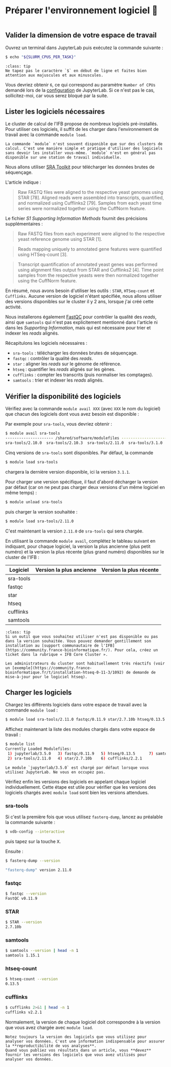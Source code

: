 # Préparer l'environnement logiciel 🧰

```{contents}
```

## Valider la dimension de votre espace de travail 

Ouvrez un terminal dans JupyterLab puis exécutez la commande suivante : 

```bash
$ echo "${SLURM_CPUS_PER_TASK}"
```

```{admonition} Rappel
:class: tip
Ne tapez pas le caractère `$` en début de ligne et faites bien attention aux majuscules et aux minuscules.
```

Vous devriez obtenir `6`, ce qui correspond au paramètre `Number of CPUs` demandé lors de la [configuration](0_intro.md) de JupyterLab. Si ce n'est pas le cas, sollicitez-moi, car vous serez bloqué par la suite.


## Lister les logiciels nécessaires

Le cluster de calcul de l'IFB propose de nombreux logiciels pré-installés. Pour utiliser ces logiciels, il suffit de les charger dans l'environnement de travail avec la commande `module load`.

```{note}
La commande `module` n'est souvent disponible que sur des clusters de calcul. C'est une manière simple et pratique d'utiliser des logiciels sans devoir les installer vous-même. `module` n'est en général pas disponible sur une station de travail individuelle.
```

Nous allons utiliser [SRA Toolkit](https://github.com/ncbi/sra-tools) pour télécharger les données brutes de séquençage.

L'article indique :

> Raw FASTQ files were aligned to the respective yeast genomes using STAR [78]. Aligned reads were assembled into transcripts, quantified, and normalized using Cufflinks2 [79]. Samples from each yeast time series were normalized together using the CuffNorm feature.

Le fichier *S1 Supporting Information Methods* fournit des précisions supplémentaires :

> Raw FASTQ files from each experiment were aligned to the respective yeast reference genome using STAR [1].

> Reads mapping uniquely to annotated gene features were quantified using HTSeq-count [3].

> Transcript quantification of annotated yeast genes was performed using alignment files output from STAR and Cufflinks2 [4]. Time point samples from the respective yeasts were then normalized together using the CuffNorm feature.

En résumé, nous avons besoin d'utiliser les outils : `STAR`, `HTSeq-count` et `Cufflinks`. Aucune version de logiciel n'étant spécifiée, nous allons utiliser des versions disponibles sur le cluster il y 2 ans, lorsque j'ai créé cette activité.

Nous installerons également [FastQC](https://www.bioinformatics.babraham.ac.uk/projects/fastqc/) pour contrôler la qualité des *reads*, ainsi que `samtools` qui n'est pas explicitement mentionné dans l'article ni dans les *Supporting Information*, mais qui est nécessaire pour trier et indexer les *reads* alignés.

Récapitulons les logiciels nécessaires :

- `sra-tools` : télécharger les données brutes de séquençage.
- `fastqc` : contrôler la qualité des *reads*.
- `star` : aligner les *reads* sur le génome de référence.
- `htseq` : quantifier les *reads* alignés sur les gènes.
- `cufflinks` : compter les transcrits (puis normaliser les comptages).
- `samtools` : trier et indexer les *reads* alignés.


## Vérifier la disponibilité des logiciels

Vérifiez avec la commande `module avail XXX` (avec `XXX` le nom du logiciel) que chacun des logiciels dont vous avez besoin est disponible :

Par exemple pour `sra-tools`, vous devriez obtenir :

```bash
$ module avail sra-tools
--------------------- /shared/software/modulefiles ----------------------
sra-tools/2.10.0  sra-tools/2.10.3  sra-tools/2.11.0  sra-tools/3.1.0  sra-tools/3.1.1
```

Cinq versions de `sra-tools` sont disponibles. Par défaut, la commande 


```bash
$ module load sra-tools
```

chargera la dernière version disponible, ici la version `3.1.1`.

Pour charger une version spécifique, il faut d'abord décharger la version par défaut (car on ne peut pas charger deux versions d'un même logiciel en même temps) :

```bash
$ module unload sra-tools
```

puis charger la version souhaitée :

```bash
$ module load sra-tools/2.11.0
```

C'est maintenant la version `2.11.0` de `sra-tools` qui sera chargée.

En utilisant la commande `module avail`, complétez le tableau suivant en indiquant, pour chaque logiciel, la version la plus ancienne (plus petit numéro) et la version la plus récente (plus grand numéro) disponibles sur le cluster de l'IFB :

| Logiciel  | Version la plus ancienne | Version la plus récente |
|-----------|--------------------------|-------------------------|
| sra-tools |                          |                         |
| fastqc    |                          |                         |
| star      |                          |                         |
| htseq     |                          |                         |
| cufflinks |                          |                         |
| samtools  |                          |                         |



```{admonition} Que faire si un logiciel n'est pas disponible ?
:class: tip
Si un outil que vous souhaitez utiliser n'est pas disponible ou pas dans la version souhaitée. Vous pouvez demander gentillement son installation au [support communautaire de l'IFB](https://community.france-bioinformatique.fr/). Pour cela, créez un ticket dans la rubrique « IFB Core Cluster ».

Les administrateurs du cluster sont habituellement très réactifs (voir un [exemple](https://community.france-bioinformatique.fr/t/installation-htseq-0-11-3/1092) de demande de mise-à-jour pour le logiciel htseq).
```

## Charger les logiciels

Chargez les différents logiciels dans votre espace de travail avec la commande `module load` :

```bash
$ module load sra-tools/2.11.0 fastqc/0.11.9 star/2.7.10b htseq/0.13.5 cufflinks/2.2.1 samtools/1.15.1
```

Affichez maintenant la liste des modules chargés dans votre espace de travail :

```bash
$ module list
Currently Loaded Modulefiles:
 1) jupyterlab/3.5.0   3) fastqc/0.11.9   5) htseq/0.13.5      7) samtools/1.15.1  
 2) sra-tools/2.11.0   4) star/2.7.10b    6) cufflinks/2.2.1    
```

```{note}
Le module `jupyterlab/3.5.0` est chargé par défaut lorsque vous utilisez JupyterLab. Ne vous en occupez pas. 
```


Vérifiez enfin les versions des logiciels en appelant chaque logiciel individuellement. Cette étape est utile pour vérifier que les versions des logiciels chargés avec `module load` sont bien les versions attendues.

### sra-tools

Si c'est la première fois que vous utilisez `fasterq-dump`, lancez au préalable la commande suivante :

```bash
$ vdb-config --interactive
```
puis tapez sur la touche <kbd>X</kbd>.

Ensuite :
```bash
$ fasterq-dump --version

"fasterq-dump" version 2.11.0
```

### fastqc

```bash
$ fastqc --version
FastQC v0.11.9
```

### STAR
```bash
$ STAR --version
2.7.10b
```

### samtools

```bash
$ samtools --version | head -n 1
samtools 1.15.1
```

### htseq-count

```bash
$ htseq-count --version
0.13.5
```

### cufflinks

```bash
$ cufflinks 2>&1 | head -n 1
cufflinks v2.2.1
```

Normalement, la version de chaque logiciel doit correspondre à la version que vous avez chargée avec `module load`.


```{important}
Notez toujours la version des logiciels que vous utilisez pour analyser vos données. C'est une information indispensable pour assurer la **reproductibilité de vos analyses**.
Quand vous publiez vos résultats dans un article, vous **devez** fournir les versions des logiciels que vous avez utilisés pour analyser vos données.
```

